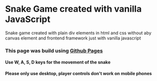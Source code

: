 # Snake Game created with vanilla JavaScript

Snake game created with plain div elements in html and css without aby canvas element and frontend framework just with vanilla javascript

### This page was build using [Github Pages](https://gurupranav-tech.github.io/snake-game/)

#### Use W, A, S, D keys for the movement of the snake
#### Please only use desktop, player controls don't work on mobile phones